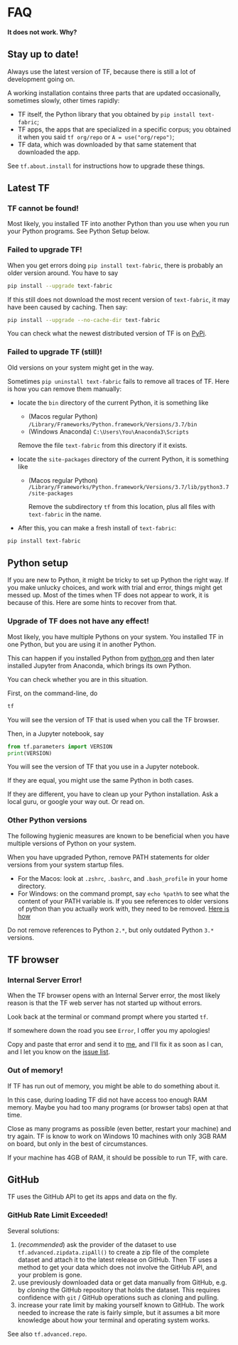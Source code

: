 # FAQ

**It does not work. Why?**

## Stay up to date!

Always use the latest version of TF, because there is still
a lot of development going on.

A working installation contains three parts that are updated occasionally,
sometimes slowly, other times rapidly:

*   TF itself, the Python library that you obtained by `pip install text-fabric`;
*   TF apps, the apps that are specialized in a specific corpus; you obtained it when you said
    `tf org/repo` or `A = use("org/repo")`;
*   TF data, which was downloaded by that same statement that downloaded the app.

See `tf.about.install` for instructions how to upgrade these things.


## Latest TF

### TF cannot be found!

Most likely, you installed TF into another Python than you use when you run your
Python programs. See Python Setup below.

### Failed to upgrade TF!

When you get errors doing `pip install text-fabric`, there is probably an older version around.
You have to say

``` sh
pip install --upgrade text-fabric
```

If this still does not download the most recent version of `text-fabric`,
it may have been caused by caching. Then say:

``` sh
pip install --upgrade --no-cache-dir text-fabric
```

You can check what the newest distributed version of TF is on
[PyPi](https://pypi.org/project/text-fabric/).

### Failed to upgrade TF (still)!

Old versions on your system might get in the way.

Sometimes `pip uninstall text-fabric` fails to remove all traces of TF.
Here is how you can remove them manually:

*   locate the `bin` directory of the current Python, it is something like

    *   (Macos regular Python) `/Library/Frameworks/Python.framework/Versions/3.7/bin`
    *   (Windows Anaconda) `C:\Users\You\Anaconda3\Scripts`

    Remove the file `text-fabric` from this directory if it exists.

*   locate the `site-packages` directory of the current Python, it is something like

    *   (Macos regular Python)
        `/Library/Frameworks/Python.framework/Versions/3.7/lib/python3.7/site-packages`

        Remove the subdirectory `tf` from this location, plus all files with
        `text-fabric` in the name.

*   After this, you can make a fresh install of `text-fabric`:

``` sh
pip install text-fabric
```

## Python setup

If you are new to Python, it might be tricky to set up Python the right way.
If you make unlucky choices, and work with trial and error, things might get messed up.
Most of the times when TF does not appear to work, it is because of this.
Here are some hints to recover from that.

### Upgrade of TF does not have any effect!

Most likely, you have multiple Pythons on your system.
You installed TF in one Python, but you are using it in another Python.

This can happen if you installed Python from [python.org](https://www.python.org)
and then later installed Jupyter from Anaconda, which brings its own Python.

You can check whether you are in this situation.

First, on the command-line, do 

``` sh
tf
```

You will see the version of TF that is used when you call the TF browser.

Then, in a Jupyter notebook, say

``` python
from tf.parameters import VERSION
print(VERSION)
```

You will see the version of TF that you use in a Jupyter notebook.

If they are equal, you might use the same Python in both cases.

If they are different, you have to clean up your Python installation.
Ask a local guru, or google your way out. Or read on.

### Other Python versions

The following hygienic measures are known to be beneficial 
when you have multiple versions of Python on your system.

When you have upgraded Python, remove PATH statements for older versions
from your system startup files.

*   For the Macos: look at `.zshrc`, `.bashrc`, and `.bash_profile` in your home directory.
*   For Windows: on the command prompt, say `echo %path%` to see what the content
    of your PATH variable is. If you see references to older versions of python
    than you actually work with, they need to be removed.
    [Here is how](https://www.computerhope.com/issues/ch000549.htm)

Do not remove references to Python `2.*`, but only outdated Python `3.*` versions. 

## TF browser

### Internal Server Error!

When the TF browser opens with an Internal Server error, the most likely reason is that
the TF web server has not started up without errors.

Look back at the terminal or command prompt where you started `tf`.

If somewhere down the road you see `Error`, I offer you my apologies!

Copy and paste that error and send it to [me](mailto:text.annotation@icloud.com),
and I'll fix it as soon as I can, and I let you know on the
[issue list](https://github.com/annotation/text-fabric/issues).

### Out of memory!

If TF has run out of memory, you might be able to do something about it.

In this case, during loading TF did not have access too enough RAM memory.
Maybe you had too many programs (or browser tabs) open at that time.

Close as many programs as possible (even better, restart your machine) and try again.
TF is know to work on Windows 10 machines with only 3GB RAM on board,
but only in the best of circumstances.

If your machine has 4GB of RAM, it should be possible to run TF, with care.

## GitHub

TF uses the GitHub API to get its apps and data on the fly.

### GitHub Rate Limit Exceeded!

Several solutions:

1.  (*recommended*) ask the provider of the dataset to use
    `tf.advanced.zipdata.zipAll()` to create a zip file of the complete dataset
    and attach it to the latest release on GitHub.
    Then TF uses a method to get your data which does not involve the GitHub API, and
    your problem is gone.
1.  use previously downloaded data or get data manually from GitHub, e.g. by *cloning*
    the GitHub repository that holds the dataset.
    This requires confidence with `git` / GitHub operations such as cloning and pulling.
1.  increase your rate limit by making yourself known to GitHub.
    The work needed to increase the rate is fairly simple, but it assumes a bit
    more knowledge about how your terminal and operating system works.

See also `tf.advanced.repo`.
